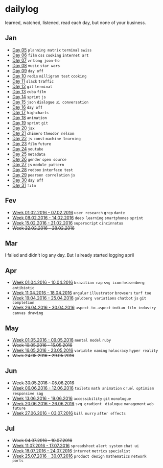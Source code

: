 # dailylog

learned, watched, listened, read each day, but none of your business.

## Jan

- [Day 05](https://github.com/zehfernandes/dailylog/blob/master/01-jan/log-05-01-2016.md) `planning matrix` `terminal` `swiss`
- [Day 06](https://github.com/zehfernandes/dailylog/blob/master/01-jan/log-06-01-2016.md) `film` `css` `cooking` `internet art`
- [Day 07](https://github.com/zehfernandes/dailylog/blob/master/01-jan/log-07-01-2016.md) `vr` `bong joon-ho`
- [Day 08](https://github.com/zehfernandes/dailylog/blob/master/01-jan/log-08-01-2016.md) `music` `star wars`
- [Day 09](https://github.com/zehfernandes/dailylog/blob/master/01-jan/log-09-01-2016.md) `day off`
- [Day 10](https://github.com/zehfernandes/dailylog/blob/master/01-jan/log-10-01-2016.md) `redis` `milligram test` `cooking`
- [Day 11](https://github.com/zehfernandes/dailylog/blob/master/01-jan/log-11-01-2016.md) `slack` `traffic`
- [Day 12](https://github.com/zehfernandes/dailylog/blob/master/01-jan/log-12-01-2016.md) `git` `terminal`
- [Day 13](https://github.com/zehfernandes/dailylog/blob/master/01-jan/log-13-01-2016.md) `cuba` `film`
- [Day 14](https://github.com/zehfernandes/dailylog/blob/master/01-jan/log-14-01-2016.md) `sprint` `js`
- [Day 15](https://github.com/zehfernandes/dailylog/blob/master/01-jan/log-15-01-2016.md) `json` `dialogue` `ui conversation`
- [Day 16](https://github.com/zehfernandes/dailylog/blob/master/01-jan/log-16-01-2016.md) `day off`
- [Day 17](https://github.com/zehfernandes/dailylog/blob/master/01-jan/log-17-01-2016.md) `highcharts`
- [Day 18](https://github.com/zehfernandes/dailylog/blob/master/01-jan/log-18-01-2016.md) `animation`
- [Day 19](https://github.com/zehfernandes/dailylog/blob/master/01-jan/log-19-01-2016.md) `sprint` `git`
- [Day 20](https://github.com/zehfernandes/dailylog/blob/master/01-jan/log-20-01-2016.md) `jsx`
- [Day 21](https://github.com/zehfernandes/dailylog/blob/master/01-jan/log-21-01-2016.md) `chimero` `theodor nelson`
- [Day 22](https://github.com/zehfernandes/dailylog/blob/master/01-jan/log-22-01-2016.md) `js` `const` `machine learning`
- [Day 23](https://github.com/zehfernandes/dailylog/blob/master/01-jan/log-23-01-2016.md) `film` `future`
- [Day 24](https://github.com/zehfernandes/dailylog/blob/master/01-jan/log-24-01-2016.md) `youtube`
- [Day 25](https://github.com/zehfernandes/dailylog/blob/master/01-jan/log-25-01-2016.md) `metadata`
- [Day 26](https://github.com/zehfernandes/dailylog/blob/master/01-jan/log-26-01-2016.md) `gender` `open source`
- [Day 27](https://github.com/zehfernandes/dailylog/blob/master/01-jan/log-27-01-2016.md) `js` `module pattern`
- [Day 28](https://github.com/zehfernandes/dailylog/blob/master/01-jan/log-28-01-2016.md) `redbox` `interface test`
- [Day 29](https://github.com/zehfernandes/dailylog/blob/master/01-jan/log-29-01-2016.md) `pearson correlation` `js`
- [Day 30](https://github.com/zehfernandes/dailylog/blob/master/01-jan/log-30-01-2016.md) `day off`
- [Day 31](https://github.com/zehfernandes/dailylog/blob/master/01-jan/log-31-01-2016.md) `film`

## Fev

- [Week 01.02.2016 - 07.02.2016](https://github.com/zehfernandes/dailylog/blob/master/02-fev/weeklog-02-02-2016.md) `user research` `grep` `dante`
- [Week 08.02.2016 - 14.02.2016](https://github.com/zehfernandes/dailylog/blob/master/02-fev/weeklog-08-02-2016.md) `deep learning` `smartphones` `sprint`
- [Week 15.02.2016 - 21.02.2016](https://github.com/zehfernandes/dailylog/blob/master/02-fev/weeklog-15-02-2016.md) `superscript` `cincinnatus`
- ~~Week 22.02.2016 - 28.02.2016~~

## Mar

I failed and didn't log any day.
But I already started logging april

## Apr

- [Week 01.04.2016 - 10.04.2016](https://github.com/zehfernandes/dailylog/blob/master/04-apr/weeklog-01-04-2016.md) `brazilian rap` `svg icon` `heisenberg` `antibiotic`
- [Week 11.04.2016 - 18.04.2016](https://github.com/zehfernandes/dailylog/blob/master/04-apr/weeklog-11-04-2016.md) `angular` `illustrator` `browsers` `turf toe`
- [Week 19.04.2016 - 25.04.2016](https://github.com/zehfernandes/dailylog/blob/master/04-apr/weeklog-19-04-2016.md) `goldberg variations` `chatbot` `js` `git completion`
- [Week 26.04.2016 - 30.04.2016](https://github.com/zehfernandes/dailylog/blob/master/04-apr/weeklog-30-04-2016.md) `aspect-to-aspect` `indian film industry` `canvas drawing`

## May

- [Week 01.05.2016 - 09.05.2016](https://github.com/zehfernandes/dailylog/blob/master/05-may/weeklog-01-05-2016.md) `mental model` `ruby`
- ~~Week 10.05.2016 - 15.05.2016~~
- [Week 16.05.2016 - 23.05.2016](https://github.com/zehfernandes/dailylog/blob/master/05-may/weeklog-16-05-2016.md) `variable naming` `holocracy` `hyper reality`
- ~~Week 24.05.2016 - 29.05.2016~~

## Jun

- ~~Week 30.05.2016 - 05.06.2016~~
- [Week 06.06.2016 - 12.06.2016](https://github.com/zehfernandes/dailylog/blob/master/06-jun/weeklog-06-06-2016.md) `toilets` `math animation` `cruel optimism` `responsive sag`
- [Week 13.06.2016 - 19.06.2016](https://github.com/zehfernandes/dailylog/blob/master/06-jun/weeklog-13-06-2016.md) `accessibility` `git` `monologue`
- [Week 20.06.2016 - 26.06.2016](https://github.com/zehfernandes/dailylog/blob/master/06-jun/weeklog-20-06-2016.md) `svg gradient ` `dialogue` `management` `web future`
- [Week 27.06.2016 - 03.07.2016](https://github.com/zehfernandes/dailylog/blob/master/06-jun/weeklog-27-06-2016.md) `bill murry` `after effects`

## Jul

- ~~Week 04.07.2016 - 10.07.2016~~
- [Week 11.07.2016 - 17.07.2016](https://github.com/zehfernandes/dailylog/blob/master/07-jul/weeklog-11-07-2016.md) `spreadsheet` `alert system` `chat ui`
- [Week 18.07.2016 - 24.07.2016](https://github.com/zehfernandes/dailylog/blob/master/07-jul/weeklog-18-07-2016.md) `internet` `metrics` `specialist`
- [Week 25.07.2016 - 30.07.2016](https://github.com/zehfernandes/dailylog/blob/master/07-jul/weeklog-25-07-2016.md) `product design` `mathematics` `network ports`
